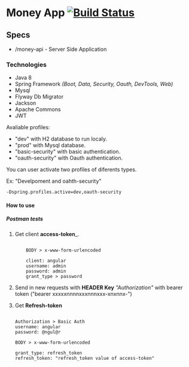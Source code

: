 # Money App [![Build Status](https://travis-ci.org/JuniorMiqueletti/money-app-api.svg?branch=master)](https://travis-ci.org/JuniorMiqueletti/money-app-api)

## Specs

* /money-api - Server Side Application

### Technologies

* Java 8
* Spring Framework _(Boot, Data, Security, Oauth, DevTools, Web)_
* Mysql
* Flyway Db Migrator
* Jackson
* Apache Commons
* JWT

Avaliable profiles:

* "dev" with H2 database to run localy.
* "prod" with Mysql database.
* "basic-security" with basic authentication.
* "oauth-security" with Oauth authentication.

You can user activate two profiles of diferents types.

Ex: "Develpoment and oahth-security"

    -Dspring.profiles.active=dev,oauth-security

#### How to use

##### Postman tests

1. Get client **access-token**_.

    ``` POST: localhost:8080/oauth/token

        BODY > x-www-form-urlencoded

        client: angular
        username: admin
        password: admin
        grant_type > password

2. Send in new requests with **HEADER Key** _"Authorization"_ with bearer token ("bearer xxxxxnnnnxxxnnnxxx-xnxnnx-")

3. Get **Refresh-token**

    ```POST: localhost:8080/oauth/token

    Authorization > Basic Auth
    username: angular
    password: @ngul@r

    BODY > x-www-form-urlencoded

    grant_type: refresh_token
    refresh_token: "refresh_token value of access-token"